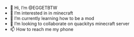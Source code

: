 - 👋 Hi, I’m @EGGETBTW
- 👀 I’m interested in in minecraft
- 🌱 I’m currently learning how to be a mod
- 💞️ I’m looking to collaborate on quackitys minecraft server
- 📫 How to reach me my phone

<!---
EGGETBTW/EGGETBTW is a ✨ special ✨ repository because its `README.md` (this file) appears on your GitHub profile.
You can click the Preview link to take a look at your changes.
--->
